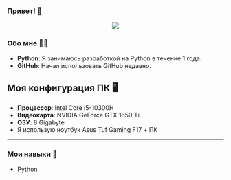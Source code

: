 ### Привет! 👋
<div align="center">
  <img src="https://media0.giphy.com/media/v1.Y2lkPTc5MGI3NjExaTZpZmhvY2x0NGlodXNveDR3NmduYmw0cGN0ZWU4cGk4YjBrNzdiMSZlcD12MV9pbnRlcm5hbF9naWZfYnlfaWQmY3Q9Zw/TxjOEVUWq5RTy/giphy.gif"/>
</div>

### Обо мне 👩‍💻
* **Python**: Я занимаюсь разработкой на Python в течение 1 года.
* **GitHub**: Начал использовать GitHub недавно.

## Моя конфигурация ПК 🖥️
* **Процессор**: Intel Core i5-10300H
* **Видеокарта**: NVIDIA GeForce GTX 1650 Ti
* **ОЗУ**: 8 Gigabyte
* Я использую ноутбук Asus Tuf Gaming F17 + ПК
---

### Мои навыки 🔧
- Python

